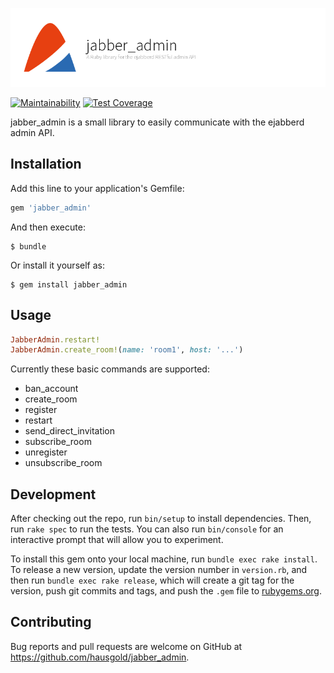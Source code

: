 ![jabber_admin](doc/assets/project.png)

[![Maintainability](https://api.codeclimate.com/v1/badges/0b3c444d8db8acaaba97/maintainability)](https://codeclimate.com/github/hausgold/jabber_admin/maintainability)
[![Test Coverage](https://api.codeclimate.com/v1/badges/0b3c444d8db8acaaba97/test_coverage)](https://codeclimate.com/github/hausgold/jabber_admin/test_coverage)

jabber_admin is a small library to easily communicate with the ejabberd
admin API.

## Installation

Add this line to your application's Gemfile:

```ruby
gem 'jabber_admin'
```

And then execute:

    $ bundle

Or install it yourself as:

    $ gem install jabber_admin

## Usage

``` ruby
JabberAdmin.restart!
JabberAdmin.create_room!(name: 'room1', host: '...')
```

Currently these basic commands are supported:

- ban_account
- create_room
- register
- restart
- send_direct_invitation
- subscribe_room
- unregister
- unsubscribe_room

## Development

After checking out the repo, run `bin/setup` to install dependencies. Then, run `rake spec` to run the tests. You can also run `bin/console` for an interactive prompt that will allow you to experiment.

To install this gem onto your local machine, run `bundle exec rake install`. To release a new version, update the version number in `version.rb`, and then run `bundle exec rake release`, which will create a git tag for the version, push git commits and tags, and push the `.gem` file to [rubygems.org](https://rubygems.org).

## Contributing

Bug reports and pull requests are welcome on GitHub at https://github.com/hausgold/jabber_admin.
